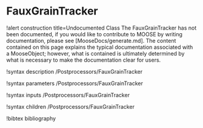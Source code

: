 <!-- MOOSE Documentation Stub: Remove this when content is added. -->

# FauxGrainTracker

!alert construction title=Undocumented Class
The FauxGrainTracker has not been documented, if you would like to contribute to MOOSE by
writing documentation, please see [MooseDocs/generate.md]. The content contained on this page explains
the typical documentation associated with a MooseObject; however, what is contained is ultimately
determined by what is necessary to make the documentation clear for users.

!syntax description /Postprocessors/FauxGrainTracker

!syntax parameters /Postprocessors/FauxGrainTracker

!syntax inputs /Postprocessors/FauxGrainTracker

!syntax children /Postprocessors/FauxGrainTracker

!bibtex bibliography
